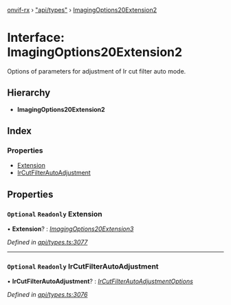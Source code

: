 [onvif-rx](../README.md) › ["api/types"](../modules/_api_types_.md) › [ImagingOptions20Extension2](_api_types_.imagingoptions20extension2.md)

# Interface: ImagingOptions20Extension2

Options of parameters for adjustment of Ir cut filter auto mode.

## Hierarchy

* **ImagingOptions20Extension2**

## Index

### Properties

* [Extension](_api_types_.imagingoptions20extension2.md#optional-readonly-extension)
* [IrCutFilterAutoAdjustment](_api_types_.imagingoptions20extension2.md#optional-readonly-ircutfilterautoadjustment)

## Properties

### `Optional` `Readonly` Extension

• **Extension**? : *[ImagingOptions20Extension3](_api_types_.imagingoptions20extension3.md)*

*Defined in [api/types.ts:3077](https://github.com/patrickmichalina/onvif-rx/blob/3e9b152/src/api/types.ts#L3077)*

___

### `Optional` `Readonly` IrCutFilterAutoAdjustment

• **IrCutFilterAutoAdjustment**? : *[IrCutFilterAutoAdjustmentOptions](_api_types_.ircutfilterautoadjustmentoptions.md)*

*Defined in [api/types.ts:3076](https://github.com/patrickmichalina/onvif-rx/blob/3e9b152/src/api/types.ts#L3076)*
